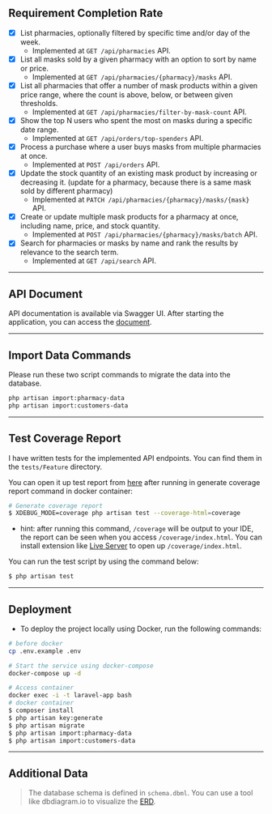 ## Requirement Completion Rate
* [x] List pharmacies, optionally filtered by specific time and/or day of the week.  
  * Implemented at `GET /api/pharmacies` API.
* [x] List all masks sold by a given pharmacy with an option to sort by name or price.  
  * Implemented at `GET /api/pharmacies/{pharmacy}/masks` API.
* [x] List all pharmacies that offer a number of mask products within a given price range, where the count is above, below, or between given thresholds.  
  * Implemented at `GET /api/pharmacies/filter-by-mask-count` API.
* [x] Show the top N users who spent the most on masks during a specific date range.  
  * Implemented at `GET /api/orders/top-spenders` API.
* [x] Process a purchase where a user buys masks from multiple pharmacies at once.  
  * Implemented at `POST /api/orders` API.
* [x] Update the stock quantity of an existing mask product by increasing or decreasing it. (update for a pharmacy, because there is a same mask sold by different pharmacy)
  * Implemented at `PATCH /api/pharmacies/{pharmacy}/masks/{mask}` API.
* [x] Create or update multiple mask products for a pharmacy at once, including name, price, and stock quantity.
  * Implemented at `POST /api/pharmacies/{pharmacy}/masks/batch` API.
* [x] Search for pharmacies or masks by name and rank the results by relevance to the search term.  
  * Implemented at `GET /api/search` API.

---

## API Document

API documentation is available via Swagger UI. After starting the application, you can access the [document](http://localhost:8000/api/documentation).

---

## Import Data Commands

Please run these two script commands to migrate the data into the database.

```bash
php artisan import:pharmacy-data
php artisan import:customers-data
```

---
## Test Coverage Report
I have written tests for the implemented API endpoints. You can find them in the `tests/Feature` directory.

You can open it up test report from [here](http://localhost:5500/coverage/index.html) after running in generate coverage report command in docker container:

```bash
# Generate coverage report
$ XDEBUG_MODE=coverage php artisan test --coverage-html=coverage    

```
- hint: after running this command, `/coverage` will be output to your IDE, the report can be seen when you access `/coverage/index.html`. You can install extension like [Live Server](https://marketplace.visualstudio.com/items?itemName=ritwickdey.LiveServer) to open up `/coverage/index.html`.

You can run the test script by using the command below:
```bash
$ php artisan test

```
---
## Deployment
* To deploy the project locally using Docker, run the following commands:
```bash
# before docker 
cp .env.example .env
```
```bash
# Start the service using docker-compose
docker-compose up -d

# Access container
docker exec -i -t laravel-app bash
# docker container
$ composer install
$ php artisan key:generate
$ php artisan migrate
$ php artisan import:pharmacy-data
$ php artisan import:customers-data
```
---
## Additional Data
> The database schema is defined in `schema.dbml`. You can use a tool like dbdiagram.io to visualize the [ERD](https://dbdiagram.io/d/686fb17cf413ba35083f5564).
